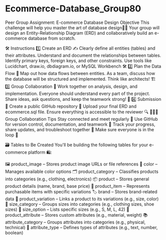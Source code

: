 # Ecommerce-Database_Group80
Peer Group Assignment: E-commerce Database Design
Objective
This challenge will help you master the art of database design🧠💾
Your group will design an Entity-Relationship Diagram (ERD) and collaboratively build an e-commerce database from scratch.

 

🛠️ Instructions
1️⃣ Create an ERD ✍️
Clearly define all entities (tables) and their attributes.
Understand and document the relationships between tables.
Identify primary keys, foreign keys, and other constraints.
Use tools like Lucidchart, draw.io, dbdiagram.io, or MySQL Workbench 🛠️
2️⃣ Plan the Data Flow 🔄
Map out how data flows between entities.
As a team, discuss how the database will be structured and implemented.
Think like architects! 🏗️
3️⃣ Group Collaboration 🤝
Work together on analysis, design, and implementation.
Everyone should understand every part of the project.
Share ideas, ask questions, and keep the teamwork strong! 💬
4️⃣ Submission 🚀
Create a public GitHub repository 📂
Upload your final ERD and ecommerce.sql file.
Ensure everything is accessible to the reviewer 🔍
🧑‍🤝‍🧑 Group Collaboration Tips
Stay connected and meet regularly 👥
Use GitHub for version control, documentation, and teamwork 📘
Track your progress, share updates, and troubleshoot together 🔧
Make sure everyone is in the loop 🧭
 

🗃️ Tables to Be Created
You'll be building the following tables for your e-commerce platform 🛍️:

🖼️ product_image – Stores product image URLs or file references
🎨 color – Manages available color options
🗂️ product_category – Classifies products into categories (e.g., clothing, electronics)
📦 product – Stores general product details (name, brand, base price)
🧾 product_item – Represents purchasable items with specific variations
🏷️ brand – Stores brand-related data
🔄 product_variation – Links a product to its variations (e.g., size, color)
📏 size_category – Groups sizes into categories (e.g., clothing sizes, shoe sizes)
📐 size_option – Lists specific sizes (e.g., S, M, L, 42)
🧵 product_attribute – Stores custom attributes (e.g., material, weight)
📚 attribute_category – Groups attributes into categories (e.g., physical, technical)
🧪 attribute_type – Defines types of attributes (e.g., text, number, boolean)
